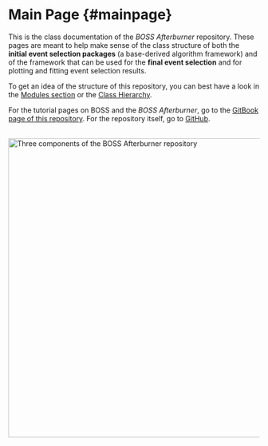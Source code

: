 Main Page {#mainpage}
============================================================

This is the class documentation of the *BOSS Afterburner* repository. These pages are meant to help make sense of the class structure of both the **initial event selection packages** (a base-derived algorithm framework) and of the framework that can be used for the **final event selection** and for plotting and fitting event selection results.

To get an idea of the structure of this repository, you can best have a look in the <a href="modules.html">Modules section</a> or the <a href="hierarchy.html">Class Hierarchy</a>.

For the tutorial pages on BOSS and the *BOSS Afterburner*, go to the [GitBook page of this repository](https://besiii.gitbook.io/boss). For the repository itself, go to [GitHub](https://github.com/redeboer/BOSS_Afterburner).

<br>
<img src="https://github.com/redeboer/BOSS_Afterburner/blob/master/fig/BOSS_Repository.png?raw=true" alt="Three components of the BOSS Afterburner repository" width="600" max-width="100%">